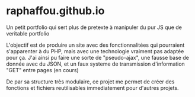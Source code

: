 # raphaffou.github.io

Un petit portfolio qui sert plus de pretexte à manipuler du pur JS que de veritable portfolio

L'objectif est de produire un site avec des fonctionnalitées qui pourraient s'apparenter à du PHP, mais avec une technologie vraiment pas adaptée pour ça. 
J'ai ainsi pu faire une sorte de "pseudo-ajax", une fausse base de donnée avec du JSON, et un faux systeme de transmission d'information "GET" entre pages (en cours)

De par sa structure très modulaire, ce projet me permet de créer des fonctions et fichiers reutilisables immediatement pour d'autres projets.
